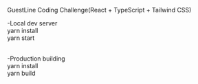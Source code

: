 GuestLine Coding Challenge(React + TypeScript + Tailwind CSS)

 -Local dev server<br/>
  yarn install<br/>
  yarn start<br/><br/>
  
-Production building<br/>
  yarn install<br/>
  yarn build<br/>
